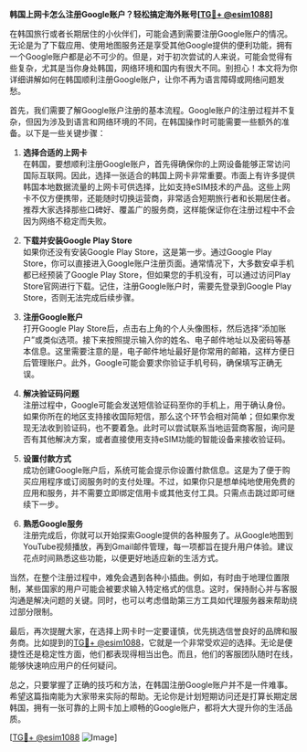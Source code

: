 **韩国上网卡怎么注册Google账户？轻松搞定海外账号[[TG💪+ @esim1088](https://t.me/s/esim1088)]**

在韩国旅行或者长期居住的小伙伴们，可能会遇到需要注册Google账户的情况。无论是为了下载应用、使用地图服务还是享受其他Google提供的便利功能，拥有一个Google账户都是必不可少的。但是，对于初次尝试的人来说，可能会觉得有些复杂，尤其是当你身处韩国，网络环境和国内有很大不同。别担心！本文将为你详细讲解如何在韩国顺利注册Google账户，让你不再为语言障碍或网络问题发愁。

首先，我们需要了解Google账户注册的基本流程。Google账户的注册过程并不复杂，但因为涉及到语言和网络环境的不同，在韩国操作时可能需要一些额外的准备。以下是一些关键步骤：

1. **选择合适的上网卡**  
   在韩国，要想顺利注册Google账户，首先得确保你的上网设备能够正常访问国际互联网。因此，选择一张适合的韩国上网卡非常重要。市面上有许多提供韩国本地数据流量的上网卡可供选择，比如支持eSIM技术的产品。这些上网卡不仅方便携带，还能随时切换运营商，非常适合短期旅行者和长期居住者。推荐大家选择那些口碑好、覆盖广的服务商，这样能保证你在注册过程中不会因为网络不稳定而失败。

2. **下载并安装Google Play Store**  
   如果你还没有安装Google Play Store，这是第一步。通过Google Play Store，你可以直接进入Google账户注册页面。通常情况下，大多数安卓手机都已经预装了Google Play Store，但如果您的手机没有，可以通过访问Play Store官网进行下载。记住，注册Google账户时，需要先登录到Google Play Store，否则无法完成后续步骤。

3. **注册Google账户**  
   打开Google Play Store后，点击右上角的个人头像图标，然后选择“添加账户”或类似选项。接下来按照提示输入你的姓名、电子邮件地址以及密码等基本信息。这里需要注意的是，电子邮件地址最好是你常用的邮箱，这样方便日后管理账户。此外，Google可能会要求你验证手机号码，确保填写正确无误。

4. **解决验证码问题**  
   注册过程中，Google可能会发送短信验证码至你的手机上，用于确认身份。如果你所在的地区支持接收国际短信，那么这个环节会相对简单；但如果你发现无法收到验证码，也不要着急。此时可以尝试联系当地运营商客服，询问是否有其他解决方案，或者直接使用支持eSIM功能的智能设备来接收验证码。

5. **设置付款方式**  
   成功创建Google账户后，系统可能会提示你设置付款信息。这是为了便于购买应用程序或订阅服务时的支付处理。不过，如果你只是想单纯地使用免费的应用和服务，并不需要立即绑定信用卡或其他支付工具。只需点击跳过即可继续下一步。

6. **熟悉Google服务**  
   注册完成后，你就可以开始探索Google提供的各种服务了。从Google地图到YouTube视频播放，再到Gmail邮件管理，每一项都旨在提升用户体验。建议花点时间熟悉这些功能，以便更好地适应新的生活方式。

当然，在整个注册过程中，难免会遇到各种小插曲。例如，有时由于地理位置限制，某些国家的用户可能会被要求输入特定格式的信息。这时，保持耐心并与客服沟通是解决问题的关键。同时，也可以考虑借助第三方工具如代理服务器来帮助绕过部分限制。

最后，再次提醒大家，在选择上网卡时一定要谨慎，优先挑选信誉良好的品牌和服务商。比如提到的[TG💪+ @esim1088](https://t.me/s/esim1088)，它就是一个非常受欢迎的选择。无论是便捷性还是稳定性方面，他们都表现得相当出色。而且，他们的客服团队随时在线，能够快速响应用户的任何疑问。

总之，只要掌握了正确的技巧和方法，在韩国注册Google账户并不是一件难事。希望这篇指南能为大家带来实际的帮助。无论你是计划短期访问还是打算长期定居韩国，拥有一张可靠的上网卡加上顺畅的Google账户，都将大大提升你的生活品质。

[[TG💪+ @esim1088](https://t.me/s/esim1088) ![Image](https://i.postimg.cc/4NQfJmqS/Snipaste-2025-05-13-00-14-12.png)]